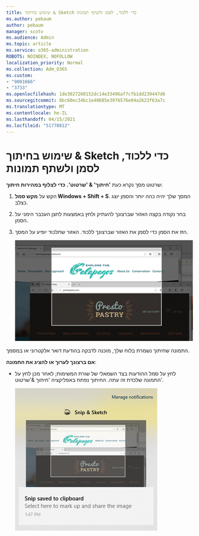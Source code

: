 ```yaml
---
title: שימוש בחיתוך & Sketch כדי ללכוד, לסמן ולשתף תמונות
ms.author: pebaum
author: pebaum
manager: scotv
ms.audience: Admin
ms.topic: article
ms.service: o365-administration
ROBOTS: NOINDEX, NOFOLLOW
localization_priority: Normal
ms.collection: Adm_O365
ms.custom:
- "9001666"
- "3733"
ms.openlocfilehash: 1de3027260152dc14e33496af7cfb1dd239447d6
ms.sourcegitcommit: 8bc60ec34bc1e40685e3976576e04a2623f63a7c
ms.translationtype: MT
ms.contentlocale: he-IL
ms.lasthandoff: 04/15/2021
ms.locfileid: "51770812"
---
```

# <a name="use-snip--sketch-to-capture-mark-up-and-share-images"></a>שימוש בחיתוך & Sketch כדי ללכוד, לסמן ולשתף תמונות

שרטוט מסך נקרא כעת **'חיתוך' & 'שרטוט'.** **כדי לצלוף במהירות חיתוך**:

1. הקש על **מקש סמל Windows + Shift + S**. המסך שלך יהיה כהה יותר והסמן יוצג כצלב. 

2. בחר נקודה בקצה האזור שברצונך להעתיק ולחץ באמצעות לחצן העכבר הימני על הסמן. 

3. הזז את הסמן כדי לסמן את האזור שברצונך ללכוד. האזור שתלכוד יופיע על המסך.

   ![תמונה של בחירה מסומנת](media/snipone.png)

התמונה שחיתוך נשמרת בלוח שלך, מוכנה לדבקה בהודעת דואר אלקטרוני או במסמך. 

**אם ברצונך לערוך או להציג את התמונה**: 

- לחץ על סמל ההודעות בצד השמאלי של שורת המשימות; לאחר מכן לחץ על התמונה שלכדת זה עתה. החיתוך נפתח באפליקציה 'חיתוך &'שרטוט'.

   ![תמונה של תמונה מוצגת באפליקציית החיתוך](media/sniptwo.png)
